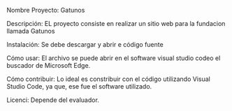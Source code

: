 Nombre Proyecto:  Gatunos

Descripción:  EL proyecto consiste en  realizar un sitio web para la fundacion llamada Gatunos

Instalación:  Se debe descargar y abrir e código fuente

Cómo usar:  El archivo se puede abrir en el software visual studio codeo el buscador  de Microsoft Edge.

Cómo contribuir: Lo ideal es constribuir con el código utilizando Visual Studio Code, ya que, ese fue el software utilizado.

Licenci: Depende del evaluador.
